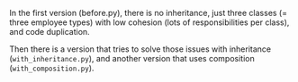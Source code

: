 In the first version (before.py), there is no inheritance, just three classes (= three employee types) with low cohesion (lots of responsibilities per class), and code duplication. 

Then there is a version that tries to solve those issues with inheritance (`with_inheritance.py`), and another version that uses composition (`with_composition.py`).

